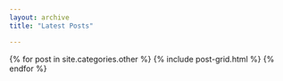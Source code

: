 ```yaml
---
layout: archive
title: "Latest Posts"

---
```


<div class="tiles">
{% for post in site.categories.other %}
	{% include post-grid.html %}
{% endfor %}
</div><!-- /.tiles -->
